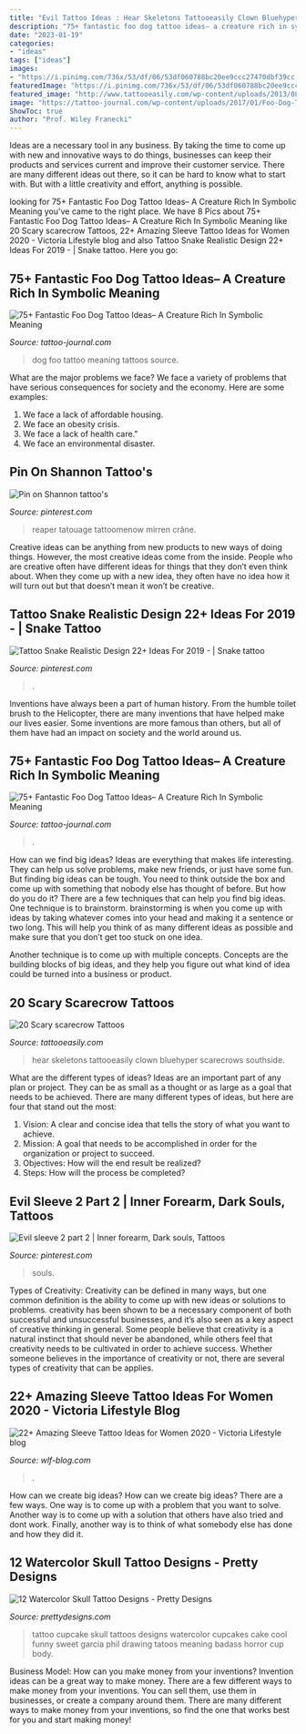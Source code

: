 ```yaml
---
title: "Evil Tattoo Ideas : Hear Skeletons Tattooeasily Clown Bluehyper Scarecrows Southside"
description: "75+ fantastic foo dog tattoo ideas– a creature rich in symbolic meaning"
date: "2023-01-19"
categories:
- "ideas"
tags: ["ideas"]
images:
- "https://i.pinimg.com/736x/53/df/06/53df060788bc20ee9ccc27470dbf39cc.jpg"
featuredImage: "https://i.pinimg.com/736x/53/df/06/53df060788bc20ee9ccc27470dbf39cc.jpg"
featured_image: "http://www.tattooeasily.com/wp-content/uploads/2013/08/14-Scarecrow-Tattoos.jpg"
image: "https://tattoo-journal.com/wp-content/uploads/2017/01/Foo-Dog-Tattoo-68.jpg"
ShowToc: true
author: "Prof. Wiley Franecki"
---
```



Ideas are a necessary tool in any business. By taking the time to come up with new and innovative ways to do things, businesses can keep their products and services current and improve their customer service. There are many different ideas out there, so it can be hard to know what to start with. But with a little creativity and effort, anything is possible.

	

		
looking for 75+ Fantastic Foo Dog Tattoo Ideas– A Creature Rich In Symbolic Meaning you've came to the right place. We have 8 Pics about 75+ Fantastic Foo Dog Tattoo Ideas– A Creature Rich In Symbolic Meaning like 20 Scary scarecrow Tattoos, 22+ Amazing Sleeve Tattoo Ideas for Women 2020 - Viсtoria Lifestyle blog and also Tattoo Snake Realistic Design 22+ Ideas For 2019 - | Snake tattoo. Here you go:
		
    
## 75+ Fantastic Foo Dog Tattoo Ideas– A Creature Rich In Symbolic Meaning

<img loading=lazy src="https://tattoo-journal.com/wp-content/uploads/2016/08/foo-dog-tattoo37-650x650.jpg" onerror="this.onerror=null;this.src='https://tse3.mm.bing.net/th?id=OIP.JEa3xbwdZtDCaNTLLxu2PgHaHa&amp;pid=15.1';" alt="75+ Fantastic Foo Dog Tattoo Ideas– A Creature Rich In Symbolic Meaning">

_Source: tattoo-journal.com_

>dog foo tattoo meaning tattoos source. 

	

What are the major problems we face?
We face a variety of problems that have serious consequences for society and the economy. Here are some examples:
1. We face a lack of affordable housing. 
2. We face an obesity crisis. 
3. We face a lack of health care." 
4. We face an environmental disaster.

    
## Pin On Shannon Tattoo&#039;s

<img loading=lazy src="https://i.pinimg.com/736x/be/0c/11/be0c114d7587bc9c5cb542284917944d.jpg" onerror="this.onerror=null;this.src='https://tse1.mm.bing.net/th?id=OIP.p4vy1yC35hCozQW6AYVf-AAAAA&amp;pid=15.1';" alt="Pin on Shannon tattoo&#039;s">

_Source: pinterest.com_

>reaper tatouage tattoomenow mirren crâne. 

	

Creative ideas can be anything from new products to new ways of doing things. However, the most creative ideas come from the inside. People who are creative often have different ideas for things that they don’t even think about. When they come up with a new idea, they often have no idea how it will turn out but that doesn’t mean it won’t be creative.

    
## Tattoo Snake Realistic Design 22+ Ideas For 2019 - | Snake Tattoo

<img loading=lazy src="https://i.pinimg.com/736x/e4/85/1e/e4851e8328af6bda5e80897d1d748103.jpg" onerror="this.onerror=null;this.src='https://tse2.mm.bing.net/th?id=OIP.In-uCK4mkjwejTSx4kudhwAAAA&amp;pid=15.1';" alt="Tattoo Snake Realistic Design 22+ Ideas For 2019 - | Snake tattoo">

_Source: pinterest.com_

>. 

	

Inventions have always been a part of human history. From the humble toilet brush to the Helicopter, there are many inventions that have helped make our lives easier. Some inventions are more famous than others, but all of them have had an impact on society and the world around us.

    
## 75+ Fantastic Foo Dog Tattoo Ideas– A Creature Rich In Symbolic Meaning

<img loading=lazy src="https://tattoo-journal.com/wp-content/uploads/2017/01/Foo-Dog-Tattoo-68.jpg" onerror="this.onerror=null;this.src='https://tse2.mm.bing.net/th?id=OIP.9w8kojljY1UM0mX9VF6SIgHaHa&amp;pid=15.1';" alt="75+ Fantastic Foo Dog Tattoo Ideas– A Creature Rich In Symbolic Meaning">

_Source: tattoo-journal.com_

>. 

	

How can we find big ideas?
Ideas are everything that makes life interesting. They can help us solve problems, make new friends, or just have some fun. But finding big ideas can be tough. You need to think outside the box and come up with something that nobody else has thought of before. But how do you do it? There are a few techniques that can help you find big ideas. 
One technique is to brainstorm. brainstorming is when you come up with ideas by taking whatever comes into your head and making it a sentence or two long. This will help you think of as many different ideas as possible and make sure that you don’t get too stuck on one idea. 

Another technique is to come up with multiple concepts. Concepts are the building blocks of big ideas, and they help you figure out what kind of idea could be turned into a business or product.

    
## 20 Scary Scarecrow Tattoos

<img loading=lazy src="http://www.tattooeasily.com/wp-content/uploads/2013/08/14-Scarecrow-Tattoos.jpg" onerror="this.onerror=null;this.src='https://tse1.mm.bing.net/th?id=OIP.Cdq320vJP6pQhQnt0NebowHaMx&amp;pid=15.1';" alt="20 Scary scarecrow Tattoos">

_Source: tattooeasily.com_

>hear skeletons tattooeasily clown bluehyper scarecrows southside. 

	

What are the different types of ideas?
Ideas are an important part of any plan or project. They can be as small as a thought or as large as a goal that needs to be achieved. There are many different types of ideas, but here are four that stand out the most: 
1) Vision: A clear and concise idea that tells the story of what you want to achieve.
2) Mission: A goal that needs to be accomplished in order for the organization or project to succeed.
3) Objectives: How will the end result be realized? 
4) Steps: How will the process be completed?

    
## Evil Sleeve 2 Part 2 | Inner Forearm, Dark Souls, Tattoos

<img loading=lazy src="https://i.pinimg.com/736x/53/df/06/53df060788bc20ee9ccc27470dbf39cc.jpg" onerror="this.onerror=null;this.src='https://tse2.mm.bing.net/th?id=OIP.bgkWKVJKlEtgyrkQUhIdCAHaJ3&amp;pid=15.1';" alt="Evil sleeve 2 part 2 | Inner forearm, Dark souls, Tattoos">

_Source: pinterest.com_

>souls. 

	

Types of Creativity:
Creativity can be defined in many ways, but one common definition is the ability to come up with new ideas or solutions to problems. creativity has been shown to be a necessary component of both successful and unsuccessful businesses, and it’s also seen as a key aspect of creative thinking in general. Some people believe that creativity is a natural instinct that should never be abandoned, while others feel that creativity needs to be cultivated in order to achieve success. Whether someone believes in the importance of creativity or not, there are several types of creativity that can be applies.

    
## 22+ Amazing Sleeve Tattoo Ideas For Women 2020 - Viсtoria Lifestyle Blog

<img loading=lazy src="https://wlf-blog.com/wp-content/uploads/2020/04/13.SleeveTattoo.22.jpg" onerror="this.onerror=null;this.src='https://tse2.mm.bing.net/th?id=OIP._0ubn1TnVNCIVedjrCyh7QAAAA&amp;pid=15.1';" alt="22+ Amazing Sleeve Tattoo Ideas for Women 2020 - Viсtoria Lifestyle blog">

_Source: wlf-blog.com_

>. 

	

How can we create big ideas?
How can we create big ideas? There are a few ways. One way is to come up with a problem that you want to solve. Another way is to come up with a solution that others have also tried and dont work. Finally, another way is to think of what somebody else has done and how they did it.

    
## 12 Watercolor Skull Tattoo Designs - Pretty Designs

<img loading=lazy src="http://www.prettydesigns.com/wp-content/uploads/2014/12/Skull-Cupcake-Tattoo.jpg" onerror="this.onerror=null;this.src='https://tse3.mm.bing.net/th?id=OIP.g-_SGCJYts3PKa4ErxqF_wHaMd&amp;pid=15.1';" alt="12 Watercolor Skull Tattoo Designs - Pretty Designs">

_Source: prettydesigns.com_

>tattoo cupcake skull tattoos designs watercolor cupcakes cake cool funny sweet garcia phil drawing tatoos meaning badass horror cup body. 

	

Business Model: How can you make money from your inventions?
Invention ideas can be a great way to make money. There are a few different ways to make money from your inventions. You can sell them, use them in businesses, or create a company around them. There are many different ways to make money from your inventions, so find the one that works best for you and start making money!


